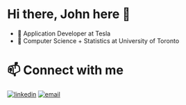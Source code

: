 # Hi there, John here 👋
- 🚗 Application Developer at Tesla
- 📗 Computer Science + Statistics at University of Toronto

# 📫 Connect with me
[![linkedin](https://img.shields.io/badge/LinkedIn-0077B5?style=for-the-badge&logo=linkedin&logoColor=white)](https://www.linkedin.com/in/jfitzgerald1126/)
[![email](https://img.shields.io/badge/Microsoft_Outlook-0078D4?style=for-the-badge&logo=microsoft-outlook&logoColor=white)](mailto:j.fitzgerald@mail.utoronto.ca)

